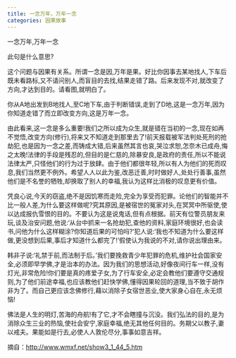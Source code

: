 ```yaml
---
title: 一念万年，万年一念
categories: 因果故事
---
```


	   
一念万年,万年一念

此句是什么意思?

这个问题与因果有关系。所谓一念是因,万年是果。好比你因事去某地找人,下车后既未看路标,又不请问别人,而盲目的去找,结果走错了路。后来发现不对,就改变了方向,才达到目的。请看图,就明白了。

你从A地出发到B地找人,至C地下车,由于判断错误,走到了D地,这是一念万年,因为你知道走错了而立即改变方向,这是万年一念。

由此看来,这一念是多么重要!我们之所以成为众生,就是错在当初的一念,现在如再不觉悟,改变方向(修行),将来又不知道走到那里去了!前天报载被军法判处死刑的抢劫犯,也是因为一念之差,而铸成大错,后来虽然其言也哀,哭泣求恕,怎奈木已成舟,悔之太晚!法律的手段是残忍的,但目的是仁慈的,除暴安良,是政府的责任,所以不能说法律太严,只怪他们的行为过于放肆。由于他们都很年轻,所以有人为他们的死而叹息,我们当然更不例外。希望人人以此为鉴,改恶迁善,时时做好人,处处行善事,虽然他们是不名誉的牺牲,却换取了别人的幸福,我认为这样比消极的叹息更有价值。

凭良心说,今天的窃盗,绝不是因饥寒而走险,完全为享受而犯罪。论他们的智能并不比一般人差,为什么要这样做呢?究其原因,是被宿世的冤家对头,在冥冥中所驱使,使以达成报仇雪恨的目的。不要认为这是说鬼话,但有点根据。前天有位警员朋友来玩,谈及治安问题,他说:‘从台中抓来一名抢劫犯,查他的资料,家庭环境很好,也会读书,问他为什么这样糊涂?你知道后果的可怕吗?’犯人说:‘我也不知道为什么要这样做,更没想到后果,事后才知道什么都完了!’假使认为我说的不对,请你说出理由来。

韩非子说:‘礼禁于前,而法制于后。’我们要挽救青少年犯罪的危机,维护社会国家安全,必须即早学佛,才是治本的办法。因为我们的思想活动,好像夜间行车一样,没有灯光,非常危险!你们要是真的疼爱子女,为了行车安全,必定会教他们要遵守交通规则,为了他们前途幸福,也应该教他们赶快学佛,懂得因果轮回的道理,当不致于胡作非为了。而自己更应该念佛修行,藉以消除子女宿世恶业,使大家身心自在,永无烦恼!

佛法是人生的明灯,苦海的舟航!有了它,才不会瞎撞与沉没。我们弘法的目的,是为消除众生三业的热恼,使社会安宁,家庭幸福,绝无其他任何目的。务期父以教子,妻以戒夫。果能如是行去,必使人人敦伦尽分,事事如意吉祥。

摘自：http://www.wmxf.net/show3_1_44_5.htm